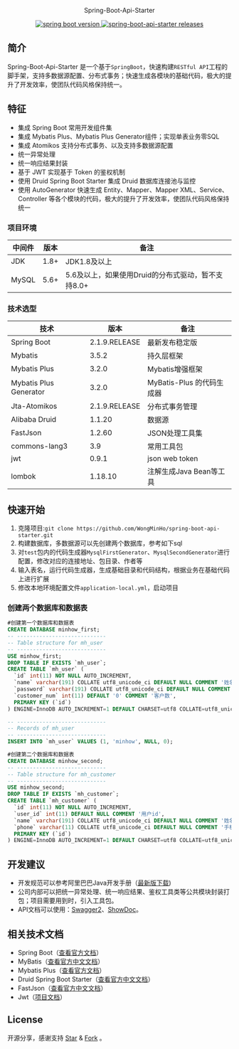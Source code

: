 <p align="center" style="size: 25px">
  Spring-Boot-Api-Starter
</p>

<p align="center">  
  <a href="https://github.com/spring-projects/spring-boot">
    <img alt="spring boot version" src="https://img.shields.io/badge/spring%20boot-2.1.9.RELEASE-brightgreen">
  </a>
  <a href="https://github.com/wongminho/spring-boot-api-starter/releases">
    <img alt="spring-boot-api-starter releases" src="https://img.shields.io/github/release/wongminho/spring-boot-api-starter.svg?style=flat-square">
  </a>
</p>

## 简介

Spring-Boot-Api-Starter 是一个基于`SpringBoot`，快速构建`RESTful API`工程的脚手架，支持多数据源配置、分布式事务；快速生成各模块的基础代码，极大的提升了开发效率，使团队代码风格保持统一。

## 特征
- 集成 Spring Boot 常用开发组件集
- 集成 Mybatis Plus、Mybatis Plus Generator组件；实现单表业务零SQL
- 集成 Atomikos 支持分布式事务、以及支持多数据源配置
- 统一异常处理
- 统一响应结果封装
- 基于 JWT 实现基于 Token 的鉴权机制
- 使用 Druid Spring Boot Starter 集成 Druid 数据库连接池与监控
- 使用 AutoGenerator 快速生成 Entity、Mapper、Mapper XML、Service、Controller 等各个模块的代码，极大的提升了开发效率，使团队代码风格保持统一

### 项目环境 
中间件 | 版本 |  备注
-|-|-
JDK | 1.8+ | JDK1.8及以上 |
MySQL | 5.6+ | 5.6及以上，如果使用Druid的分布式驱动，暂不支持8.0+ |

### 技术选型
技术 | 版本 |  备注
-|-|-
Spring Boot | 2.1.9.RELEASE | 最新发布稳定版 |
Mybatis | 3.5.2 | 持久层框架 |
Mybatis Plus | 3.2.0 | Mybatis增强框架 |
Mybatis Plus Generator | 3.2.0 | MyBatis-Plus 的代码生成器 |
Jta-Atomikos | 2.1.9.RELEASE | 分布式事务管理 |
Alibaba Druid | 1.1.20 | 数据源 |
FastJson | 1.2.60 | JSON处理工具集 |
commons-lang3 | 3.9 | 常用工具包 |
jwt | 0.9.1 | json web token |
lombok | 1.18.10 | 注解生成Java Bean等工具 |

## 快速开始
1. 克隆项目:`git clone https://github.com/WongMinHo/spring-boot-api-starter.git`
2. 构建数据库，多数据源可以先创建两个数据库，参考如下sql
3. 对`test`包内的代码生成器`MysqlFirstGenerator`、`MysqlSecondGenerator`进行配置，修改对应的连接地址、包目录、作者等
4. 输入表名，运行代码生成器，生成基础目录和代码结构，根据业务在基础代码上进行扩展
5. 修改本地环境配置文件`application-local.yml`，启动项目

### 创建两个数据库和数据表
```sql
#创建第一个数据库和数据表
CREATE DATABASE minhow_first;
-- ----------------------------
-- Table structure for mh_user
-- ----------------------------
USE minhow_first;
DROP TABLE IF EXISTS `mh_user`;
CREATE TABLE `mh_user` (
  `id` int(11) NOT NULL AUTO_INCREMENT,
  `name` varchar(191) COLLATE utf8_unicode_ci DEFAULT NULL COMMENT '姓名',
  `password` varchar(191) COLLATE utf8_unicode_ci DEFAULT NULL COMMENT '密码',
  `customer_num` int(11) DEFAULT '0' COMMENT '客户数',
  PRIMARY KEY (`id`)
) ENGINE=InnoDB AUTO_INCREMENT=1 DEFAULT CHARSET=utf8 COLLATE=utf8_unicode_ci;

-- ----------------------------
-- Records of mh_user
-- ----------------------------
INSERT INTO `mh_user` VALUES (1, 'minhow', NULL, 0);

#创建第二个数据库和数据表
CREATE DATABASE minhow_second;
-- ----------------------------
-- Table structure for mh_customer
-- ----------------------------
USE minhow_second;
DROP TABLE IF EXISTS `mh_customer`;
CREATE TABLE `mh_customer` (
  `id` int(11) NOT NULL AUTO_INCREMENT,
  `user_id` int(11) DEFAULT NULL COMMENT '用户id',
  `name` varchar(191) COLLATE utf8_unicode_ci DEFAULT NULL COMMENT '姓名',
  `phone` varchar(11) COLLATE utf8_unicode_ci DEFAULT NULL COMMENT '手机号',
  PRIMARY KEY (`id`)
) ENGINE=InnoDB AUTO_INCREMENT=1 DEFAULT CHARSET=utf8 COLLATE=utf8_unicode_ci;
```

## 开发建议
- 开发规范可以参考阿里巴巴Java开发手册（[最新版下载](https://github.com/alibaba/p3c))
- 公司内部可以把统一异常处理、统一响应结果、鉴权工具类等公共模块封装打包；项目需要用到时，引入工具包。
- API文档可以使用：[Swagger2](https://swagger.io/)、[ShowDoc](https://github.com/star7th/showdoc)。


## 相关技术文档
- Spring Boot（[查看官方文档](https://spring.io/projects/spring-boot/)）
- MyBatis（[查看官方中文文档](http://www.mybatis.org/mybatis-3/zh/index.html)）
- Mybatis Plus（[查看官方文档](https://mybatis.plus/guide/)）
- Druid Spring Boot Starter（[查看官方中文文档](https://github.com/alibaba/druid/tree/master/druid-spring-boot-starter/)）
- FastJson（[查看官方中文文档](https://github.com/alibaba/fastjson/wiki/Quick-Start-CN)）
- Jwt（[项目文档](https://github.com/jwtk/jjwt)）


## License
开源分享，感谢支持 [Star](https://github.com/wongminho/spring-boot-api-starter/stargazers) & [Fork](https://github.com/wongminho/spring-boot-api-starter/network/members) 。
